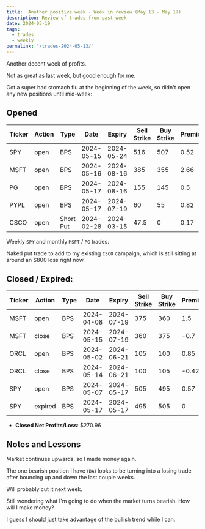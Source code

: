 ```yaml
---
title:  Another positive week - Week in review (May 13 - May 17)
description: Review of trades from past week
date: 2024-05-19
tags:
  - trades
  - weekly
permalink: "/trades-2024-05-13/"
---
```


Another decent week of profits.

Not as great as last week, but good enough for me.

Got a super bad stomach flu at the beginning of the week, so didn't open any new positions until mid-week:

## Opened

<div class="trade-table weekly full-width">

|**Ticker**|**Action**|**Type**|**Date**|**Expiry**|**Sell Strike**|**Buy Strike**|**Premium**|**Qty**|**Fee**|**Net**|
|---|---|---|---|---|---|---|---|---|---|---|
|SPY|open|BPS|2024-05-15|2024-05-24|516|507|0.52|2|2.8|101.2|
|MSFT|open|BPS|2024-05-16|2024-08-16|385|355|2.66|1|1.4|264.6|
|PG|open|BPS|2024-05-17|2024-08-16|155|145|0.5|2|1.4|98.6|
|PYPL|open|BPS|2024-05-17|2024-07-19|60|55|0.82|2|1.39|162.61|
|CSCO|open|Short Put|2024-02-28|2024-03-15|47.5|0|0.17|1|1.05|15.95|

</div>

Weekly `SPY` and monthly `MSFT` / `PG` trades.

Naked put trade to add to my existing `CSCO` campaign, which is still sitting at around an $800 loss right now.

## Closed / Expired:

<div class = "trade-table monthly full-width">

|**Ticker**|**Action**|**Type**|**Date**|**Expiry**|**Sell Strike**|**Buy Strike**|**Premium**|**Qty**|**Fee**|**Net**|**Profit/Loss**|
|---|---|---|---|---|---|---|---|---|---|---|---|
|MSFT|open|BPS|2024-04-08|2024-07-19|375|360|1.5|1|1.26|148.74|$77.34|
|MSFT|close|BPS|2024-05-15|2024-07-19|360|375|-0.7|1|1.4|-71.4|
|ORCL|open|BPS|2024-05-02|2024-06-21|105|100|0.85|2|1.39|168.61|$83.22|
|ORCL|close|BPS|2024-05-14|2024-06-21|100|105|-0.42|2|1.39|-85.39|
|SPY|open|BPS|2024-05-07|2024-05-17|505|495|0.57|2|3.6|110.4|$110.40|
|SPY|expired|BPS|2024-05-17|2024-05-17|495|505|0|2|0|0|

</div>

- **Closed Net Profits/Loss**: $270.96



## Notes and Lessons

Market continues upwards, so I made money again.

The one bearish position I have (`BA`) looks to be turning into a losing trade after bouncing up and down the last couple weeks.

Will probably cut it next week.

Still wondering what I'm going to do when the market turns bearish.  How will I make money?

I guess I should just take advantage of the bullish trend while I can.




